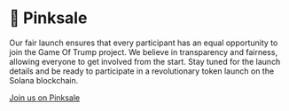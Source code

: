 # 🛫 Pinksale

Our fair launch ensures that every participant has an equal opportunity to join the Game Of Trump project. We believe in transparency and fairness, allowing everyone to get involved from the start. Stay tuned for the launch details and be ready to participate in a revolutionary token launch on the Solana blockchain.



[Join us on Pinksale](https://www.pinksale.finance/solana/launchpad/4SEf85RSZFxZXebAcczHUPttNAZKH8EezbunfnmSMCDz)
